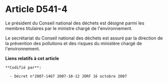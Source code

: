 # Article D541-4

Le président du Conseil national des déchets est désigné parmi les membres titulaires par le ministre chargé de
l'environnement.

Le secrétariat du Conseil national des déchets est assuré par la direction de la prévention des pollutions et des risques du
ministère chargé de l'environnement.

**Liens relatifs à cet article**

	**Codifié par**:

	  - Décret n°2007-1467 2007-10-12 JORF 16 octobre 2007
